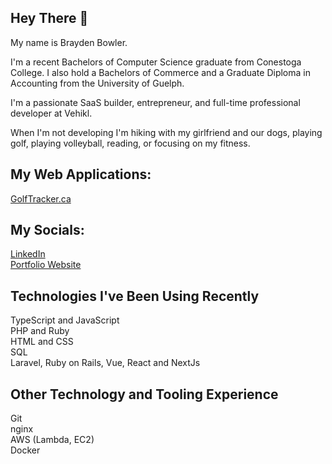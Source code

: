 ## Hey There 👋

My name is Brayden Bowler. 

I'm a recent Bachelors of Computer Science graduate from Conestoga College. I also hold a Bachelors of Commerce and a Graduate Diploma in Accounting from the University of Guelph.

I'm a passionate SaaS builder, entrepreneur, and full-time professional developer at Vehikl. 

When I'm not developing I'm hiking with my girlfriend and our dogs, playing golf, playing volleyball, reading, or focusing on my fitness. 

## My Web Applications:
[GolfTracker.ca](https://www.golftracker.ca)

## My Socials:
[LinkedIn](https://www.linkedin.com/in/brayden-bowler/)
<br> [Portfolio Website](https://www.8bitsmakeabray.ca)

## Technologies I've Been Using Recently
TypeScript and JavaScript
<br> PHP and Ruby
<br> HTML and CSS
<br> SQL
<br> Laravel, Ruby on Rails, Vue, React and NextJs

## Other Technology and Tooling Experience
Git
<br> nginx
<br> AWS (Lambda, EC2)
<br> Docker

